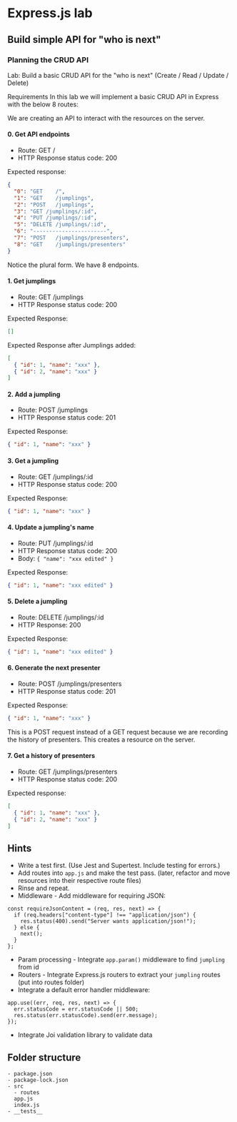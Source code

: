 # Express.js lab

## Build simple API for "who is next"

### Planning the CRUD API

Lab: Build a basic CRUD API for the "who is next" (Create / Read / Update / Delete)

Requirements
In this lab we will implement a basic CRUD API in Express with the below 8 routes:

We are creating an API to interact with the resources on the server.

#### 0. Get API endpoints

- Route: GET /
- HTTP Response status code: 200

Expected response:

```json
{
  "0": "GET    /",
  "1": "GET    /jumplings",
  "2": "POST   /jumplings",
  "3": "GET /jumplings/:id",
  "4": "PUT /jumplings/:id",
  "5": "DELETE /jumplings/:id",
  "6": "-----------------------",
  "7": "POST   /jumplings/presenters",
  "8": "GET    /jumplings/presenters"
}
```

Notice the plural form. We have 8 endpoints.

#### 1. Get jumplings

- Route: GET /jumplings
- HTTP Response status code: 200

Expected Response:

```json
[]
```

Expected Response after Jumplings added:

```json
[
  { "id": 1, "name": "xxx" },
  { "id": 2, "name": "xxx" }
]
```

#### 2. Add a jumpling

- Route: POST /jumplings
- HTTP Response status code: 201

Expected Response:

```json
{ "id": 1, "name": "xxx" }
```

#### 3. Get a jumpling

- Route: GET /jumplings/:id
- HTTP Response status code: 200

Expected Response:

```json
{ "id": 1, "name": "xxx" }
```

#### 4. Update a jumpling's name

- Route: PUT /jumplings/:id
- HTTP Response status code: 200
- Body: `{ "name": "xxx edited" }`

Expected Response:

```json
{ "id": 1, "name": "xxx edited" }
```

#### 5. Delete a jumpling

- Route: DELETE /jumplings/:id
- HTTP Response: 200

Expected Response:

```json
{ "id": 1, "name": "xxx edited" }
```

#### 6. Generate the next presenter

- Route: POST /jumplings/presenters
- HTTP Response status code: 201

Expected Response:

```json
{ "id": 1, "name": "xxx" }
```

This is a POST request instead of a GET request because we are recording the history of presenters. This creates a resource on the server.

#### 7. Get a history of presenters

- Route: GET /jumplings/presenters
- HTTP Response status code: 200

Expected response:

```json
[
  { "id": 1, "name": "xxx" },
  { "id": 2, "name": "xxx" }
]
```

## Hints

- Write a test first. (Use Jest and Supertest. Include testing for errors.)
- Add routes into `app.js` and make the test pass. (later, refactor and move resources into their respective route files)
- Rinse and repeat.
- Middleware - Add middleware for requiring JSON:

```
const requireJsonContent = (req, res, next) => {
  if (req.headers["content-type"] !== "application/json") {
    res.status(400).send("Server wants application/json!");
  } else {
    next();
  }
};
```

- Param processing - Integrate `app.param()` middleware to find `jumpling` from id
- Routers - Integrate Express.js routers to extract your `jumpling` routes (put into routes folder)
- Integrate a default error handler middleware:

```
app.use((err, req, res, next) => {
  err.statusCode = err.statusCode || 500;
  res.status(err.statusCode).send(err.message);
});
```

- Integrate Joi validation library to validate data

## Folder structure

```
- package.json
- package-lock.json
- src
  - routes
  app.js
  index.js
- __tests__
```
